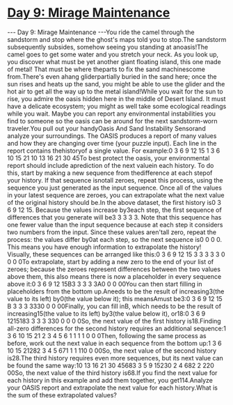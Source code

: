 # [ Day 9: Mirage Maintenance ](https://adventofcode.com/2023/day/9)

--- Day 9: Mirage Maintenance ---You ride the camel through the sandstorm and stop where the ghost's maps told you to stop.The sandstorm subsequently subsides, somehow seeing you standing at anoasis!The camel goes to get some water and you stretch your neck. As you look up, you discover what must be yet another giant floating island, this one made of metal! That must be where theparts to fix the sand machinescome from.There's even ahang gliderpartially buried in the sand here; once the sun rises and heats up the sand, you might be able to use the glider and the hot air to get all the way up to the metal island!While you wait for the sun to rise, you admire the oasis hidden here in the middle of Desert Island. It must have a delicate ecosystem; you might as well take some ecological readings while you wait. Maybe you can report any environmental instabilities you find to someone so the oasis can be around for the next sandstorm-worn traveler.You pull out your handyOasis And Sand Instability Sensorand analyze your surroundings. The OASIS produces a report of many values and how they are changing over time (your puzzle input). Each line in the report contains thehistoryof a single value. For example:0 3 6 9 12 15
1 3 6 10 15 21
10 13 16 21 30 45To best protect the oasis, your environmental report should include aprediction of the next valuein each history. To do this, start by making a new sequence from thedifference at each stepof your history. If that sequence isnotall zeroes, repeat this process, using the sequence you just generated as the input sequence. Once all of the values in your latest sequence are zeroes, you can extrapolate what the next value of the original history should be.In the above dataset, the first history is0 3 6 9 12 15. Because the values increase by3each step, the first sequence of differences that you generate will be3 3 3 3 3. Note that this sequence has one fewer value than the input sequence because at each step it considers two numbers from the input. Since these values aren'tall zero, repeat the process: the values differ by0at each step, so the next sequence is0 0 0 0. This means you have enough information to extrapolate the history! Visually, these sequences can be arranged like this:0   3   6   9  12  15
  3   3   3   3   3
    0   0   0   0To extrapolate, start by adding a new zero to the end of your list of zeroes; because the zeroes represent differences between the two values above them, this also means there is now a placeholder in every sequence above it:0   3   6   9  12  15B3   3   3   3   3A0   0   0   00You can then start filling in placeholders from the bottom up.Aneeds to be the result of increasing3(the value to its left) by0(the value below it); this meansAmust be3:0   3   6   9  12  15   B
  3   3   3   3330   0   0   00Finally, you can fill inB, which needs to be the result of increasing15(the value to its left) by3(the value below it), or18:0   3   6   9  1215183   3   3   3   330   0   0   0   0So, the next value of the first history is18.Finding all-zero differences for the second history requires an additional sequence:1   3   6  10  15  21
  2   3   4   5   6
    1   1   1   1
      0   0   0Then, following the same process as before, work out the next value in each sequence from the bottom up:1   3   6  10  15  21282   3   4   5   671   1   1   110   0   00So, the next value of the second history is28.The third history requires even more sequences, but its next value can be found the same way:10  13  16  21  30  45683   3   5   9  15230   2   4   682   2   220   00So, the next value of the third history is68.If you find the next value for each history in this example and add them together, you get114.Analyze your OASIS report and extrapolate the next value for each history.What is the sum of these extrapolated values?